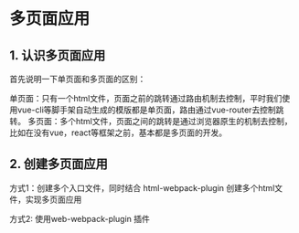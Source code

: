 # 多页面应用

## 1. 认识多页面应用

首先说明一下单页面和多页面的区别：

单页面：只有一个html文件，页面之前的跳转通过路由机制去控制，平时我们使用vue-cli等脚手架自动生成的模版都是单页面，路由通过vue-router去控制跳转。
多页面：多个html文件，页面之间的跳转是通过浏览器原生的机制去控制，比如在没有vue，react等框架之前，基本都是多页面的开发。

## 2. 创建多页面应用

方式1：创建多个入口文件，同时结合 html-webpack-plugin 创建多个html文件，实现多页面应用

方式2: 使用web-webpack-plugin 插件
